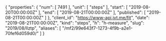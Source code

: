 {
  "properties": {
    "num": [
      7491
    ],
    "unit": [
      "steps"
    ],
    "start": [
      "2019-08-20T00:00:00Z"
    ],
    "end": [
      "2019-08-21T00:00:00Z"
    ],
    "published": [
      "2019-08-21T00:00:00Z"
    ]
  },
  "client_id": "https://www-api.jvt.me/fit",
  "date": "2019-08-21T00:00:00Z",
  "kind": "steps",
  "h": "h-measure",
  "slug": "2019/08/llztp",
  "aliases": [
    "/mf2/99e643f7-1273-4f9b-a2e1-70fef6d059d0/"
  ]
}
